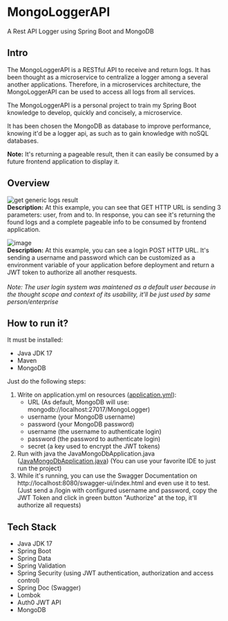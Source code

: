 # MongoLoggerAPI
A Rest API Logger using Spring Boot and MongoDB

## Intro

The MongoLoggerAPI is a RESTful API to receive and return logs. It has been thought as a microservice to centralize a logger among a several another applications. Therefore, in a microservices architecture, the MongoLoggerAPI can be used to access all logs from all services.

The MongoLoggerAPI is a personal project to train my Spring Boot knowledge to develop, quickly and concisely, a microservice.

It has been chosen the MongoDB as database to improve performance, knowing it'd be a logger api, as such as to gain knowledge with noSQL databases.

**Note:** It's returning a pageable result, then it can easily be consumed by a future frontend application to display it.

## Overview
![get generic logs result](https://github.com/Lucas-Mol/MongoLoggerAPI/assets/93149981/0604c50d-1248-4ec6-b732-d86ab165a84e) <br/>
**Description:** At this example, you can see that GET HTTP URL is sending 3 parameters: user, from and to. In response, you can see it's returning the found logs and a complete pageable info to be consumed by frontend application.

![image](https://github.com/Lucas-Mol/MongoLoggerAPI/assets/93149981/63bd798d-dc93-4b73-8d85-c69419d9249e) <br/>
**Description:** At this example, you can see a login POST HTTP URL. It's sending a username and password which can be customized as a environment variable of your application before deployment and return a JWT token to authorize all another resquests. <br/> <br/>
_Note: The user login system was maintened as a default user because in the thought scope and context of its usability, it'll be just used by same person/enterprise_

## How to run it?

It must be installed:

- Java JDK 17
- Maven
- MongoDB

Just do the following steps:

1. Write on application.yml on resources (<a href="/src/main/resources/application.yml">application.yml</a>):
    - URL (As default, MongoDB will use: mongodb://localhost:27017/MongoLogger)
    - username (your MongoDB username)
    - password (your MongoDB password)
    - username (the username to authenticate login)
    - password (the password to authenticate login)
    - secret (a key used to encrypt the JWT tokens)
2. Run with java the JavaMongoDbApplication.java (<a href="/src/main/java/com/mongologgerapi/JavaMongoDbApplication.java">JavaMongoDbApplication.java</a>) (You can use your favorite IDE to just run the project)
3. While it's running, you can use the Swagger Documentation on http://localhost:8080/swagger-ui/index.html and even use it to test. (Just send a /login with configured username and password, copy the JWT Token and click in green button "Authorize" at the top, it'll authorize all requests)


## Tech Stack

- Java JDK 17
- Spring Boot
- Spring Data
- Spring Validation
- Spring Security (using JWT authentication, authorization and access control)
- Spring Doc (Swagger)
- Lombok
- Auth0 JWT API
- MongoDB
 

